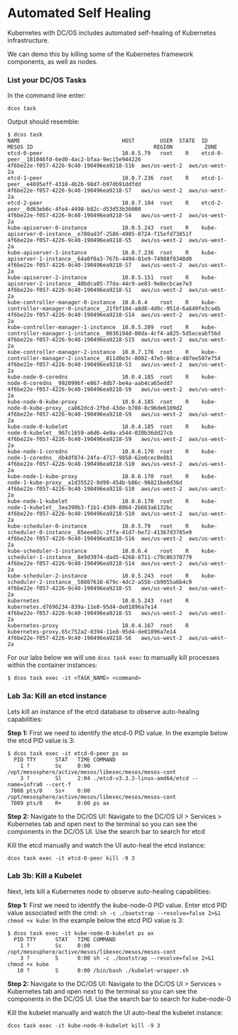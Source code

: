 # Automated Self Healing

Kubernetes with DC/OS includes automated self-healing of Kubernetes infrastructure. 

We can demo this by killing some of the Kubernetes framework components, as well as nodes. 

### List your DC/OS Tasks
In the command line enter:
```
dcos task
```

Output should resemble:
```
$ dcos task
NAME                                HOST        USER  STATE  ID                                                                        MESOS ID                                      REGION          ZONE
etcd-0-peer                         10.0.5.79   root    R    etcd-0-peer__181046fd-6ed0-4ac2-bfaa-9ec15e944226                         4f6be22e-f057-4226-9c40-190496ea9218-S16  aws/us-west-2  aws/us-west-2a
etcd-1-peer                         10.0.7.236  root    R    etcd-1-peer__e4695eff-4318-4b26-98d7-b97db91ddfdd                         4f6be22e-f057-4226-9c40-190496ea9218-S7   aws/us-west-2  aws/us-west-2a
etcd-2-peer                         10.0.7.104  root    R    etcd-2-peer__0d63eb6c-4fe4-4498-b82c-d53d53b36000                         4f6be22e-f057-4226-9c40-190496ea9218-S4   aws/us-west-2  aws/us-west-2a
kube-apiserver-0-instance           10.0.5.243  root    R    kube-apiserver-0-instance__e780ad3f-2586-4905-8724-f15efd73851f           4f6be22e-f057-4226-9c40-190496ea9218-S5   aws/us-west-2  aws/us-west-2a
kube-apiserver-1-instance           10.0.7.236  root    R    kube-apiserver-1-instance__64a0f0a3-767b-4494-81e9-74988f0340d0           4f6be22e-f057-4226-9c40-190496ea9218-S7   aws/us-west-2  aws/us-west-2a
kube-apiserver-2-instance           10.0.5.151  root    R    kube-apiserver-2-instance__40bdca05-77da-44c9-ae83-9e0ecbcae7e3           4f6be22e-f057-4226-9c40-190496ea9218-S1   aws/us-west-2  aws/us-west-2a
kube-controller-manager-0-instance  10.0.6.4    root    R    kube-controller-manager-0-instance__21fbf104-a8d8-4d0c-951d-6a649fe3ca4b  4f6be22e-f057-4226-9c40-190496ea9218-S14  aws/us-west-2  aws/us-west-2a
kube-controller-manager-1-instance  10.0.5.209  root    R    kube-controller-manager-1-instance__0036194d-00da-4cf4-a825-5d5eceabf56d  4f6be22e-f057-4226-9c40-190496ea9218-S15  aws/us-west-2  aws/us-west-2a
kube-controller-manager-2-instance  10.0.7.176  root    R    kube-controller-manager-2-instance__011d0e3c-8082-47e5-98ca-407ee507e754  4f6be22e-f057-4226-9c40-190496ea9218-S3   aws/us-west-2  aws/us-west-2a
kube-node-0-coredns                 10.0.4.185  root    R    kube-node-0-coredns__992099bf-e867-4db7-be4a-aab4ca65edd7                 4f6be22e-f057-4226-9c40-190496ea9218-S9   aws/us-west-2  aws/us-west-2a
kube-node-0-kube-proxy              10.0.4.185  root    R    kube-node-0-kube-proxy__ca862dcd-2fbd-43de-b708-8c96de6109d2              4f6be22e-f057-4226-9c40-190496ea9218-S9   aws/us-west-2  aws/us-west-2a
kube-node-0-kubelet                 10.0.4.185  root    R    kube-node-0-kubelet__967c1659-a6d6-4e9a-a544-020b36dd27cb                 4f6be22e-f057-4226-9c40-190496ea9218-S9   aws/us-west-2  aws/us-west-2a
kube-node-1-coredns                 10.0.6.170  root    R    kube-node-1-coredns__db4df874-24fa-4717-9858-62e0cec0e8b1                 4f6be22e-f057-4226-9c40-190496ea9218-S10  aws/us-west-2  aws/us-west-2a
kube-node-1-kube-proxy              10.0.6.170  root    R    kube-node-1-kube-proxy__a1d35522-0d99-454b-b86c-96821be0d36d              4f6be22e-f057-4226-9c40-190496ea9218-S10  aws/us-west-2  aws/us-west-2a
kube-node-1-kubelet                 10.0.6.170  root    R    kube-node-1-kubelet__3ea399b3-f1b1-43d9-8064-2b663a6132bc                 4f6be22e-f057-4226-9c40-190496ea9218-S10  aws/us-west-2  aws/us-west-2a
kube-scheduler-0-instance           10.0.5.79   root    R    kube-scheduler-0-instance__85eee02c-2ffa-41d7-be72-41367d3785e9           4f6be22e-f057-4226-9c40-190496ea9218-S16  aws/us-west-2  aws/us-west-2a
kube-scheduler-1-instance           10.0.6.4    root    R    kube-scheduler-1-instance__8e9d3974-dad5-4268-8711-c79c86370779           4f6be22e-f057-4226-9c40-190496ea9218-S14  aws/us-west-2  aws/us-west-2a
kube-scheduler-2-instance           10.0.5.243  root    R    kube-scheduler-2-instance__50807610-679c-4dc2-a55b-cb9055a6b4c9           4f6be22e-f057-4226-9c40-190496ea9218-S5   aws/us-west-2  aws/us-west-2a
kubernetes                          10.0.5.243  root    R    kubernetes.d7696234-839a-11e8-95d4-de01896a7e14                           4f6be22e-f057-4226-9c40-190496ea9218-S5   aws/us-west-2  aws/us-west-2a
kubernetes-proxy                    10.0.4.167  root    R    kubernetes-proxy.65c752a2-8394-11e8-95d4-de01896a7e14                     4f6be22e-f057-4226-9c40-190496ea9218-S6   aws/us-west-2  aws/us-west-2a
```

For our labs below we will use `dcos task exec` to manually kill processes within the container instances:
```
$ dcos task exec -it <TASK_NAME> <command>
``` 

### Lab 3a: Kill an  etcd instance
Lets kill an instance of the etcd database to observe auto-healing capabilities:

**Step 1:** First we need to identify the etcd-0 PID value. In the example below the etcd PID value is 3:
```
$ dcos task exec -it etcd-0-peer ps ax
  PID TTY      STAT   TIME COMMAND
    1 ?        Ss     0:00 /opt/mesosphere/active/mesos/libexec/mesos/mesos-cont
    3 ?        Sl     2:04 ./etcd-v3.3.3-linux-amd64/etcd --name=infra0 --cert-f
 7008 pts/0    Ss+    0:00 /opt/mesosphere/active/mesos/libexec/mesos/mesos-cont
 7009 pts/0    R+     0:00 ps ax
 ```

**Step 2:** Navigate to the DC/OS UI:
Navigate to the DC/OS UI > Services > Kubernetes tab and open next to the terminal so you can see the components in the DC/OS UI. Use the search bar to search for etcd


Kill the etcd manually and watch the UI auto-heal the etcd instance:
```
dcos task exec -it etcd-0-peer kill -9 3
```

### Lab 3b: Kill a Kubelet
Next, lets kill a Kubernetes node to observe auto-healing capabilities:

**Step 1:** First we need to identify the kube-node-0 PID value. Enter etcd PID value associated with the cmd: `sh -c ./bootstrap --resolve=false 2>&1  chmod +x kube`: In the example below the etcd PID value is 3:

```
$ dcos task exec -it kube-node-0-kubelet ps ax
  PID TTY      STAT   TIME COMMAND
    1 ?        Ss     0:00 /opt/mesosphere/active/mesos/libexec/mesos/mesos-cont
    3 ?        S      0:00 sh -c ./bootstrap --resolve=false 2>&1  chmod +x kube
   10 ?        S      0:00 /bin/bash ./kubelet-wrapper.sh
```

**Step 2:** Navigate to the DC/OS UI:
Navigate to the DC/OS UI > Services > Kubernetes tab and open next to the terminal so you can see the components in the DC/OS UI. Use the search bar to search for kube-node-0

Kill the kubelet manually and watch the UI auto-heal the kubelet instance:

```
dcos task exec -it kube-node-0-kubelet kill -9 3
```
